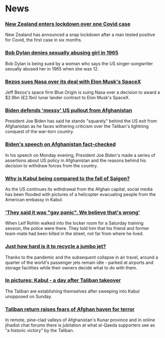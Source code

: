 # News
### [New Zealand enters lockdown over one Covid case](https://www.bbc.com/news/world-asia-58241619)
New Zealand has announced a snap lockdown after a man tested positive for Covid, the first case in six months.
### [Bob Dylan denies sexually abusing girl in 1965](https://www.bbc.com/news/entertainment-arts-58239195)
Bob Dylan is being sued by a woman who says the US singer-songwriter sexually abused her in 1965 when she was 12.
### [Bezos sues Nasa over its deal with Elon Musk's SpaceX](https://www.bbc.com/news/business-58235479)
Jeff Bezos's space firm Blue Origin is suing Nasa over a decision to award a $2.9bn (£2.1bn) lunar lander contract to Elon Musk's SpaceX.
### [Biden defends 'messy' US pullout from Afghanistan](https://www.bbc.com/news/world-us-canada-58238497)
President Joe Biden has said he stands "squarely" behind the US exit from Afghanistan as he faces withering criticism over the Taliban's lightning conquest of the war-torn country.
### [Biden's speech on Afghanistan fact-checked](https://www.bbc.com/news/58243158)
In his speech on Monday evening, President Joe Biden's made a series of assertions about US policy in Afghanistan and the reasons behind his decision to withdraw forces from the country.
### [Why is Kabul being compared to the fall of Saigon?](https://www.bbc.com/news/world-asia-58234884)
As the US continues its withdrawal from the Afghan capital, social media has been flooded with pictures of a helicopter evacuating people from the American embassy in Kabul.
### ['They said it was "gay panic". We believe that's wrong'](https://www.bbc.com/sport/ice-hockey/58101549)
When Leif Rohlin walked into the locker room for a Saturday training session, the police were there. They told him that his friend and former team-mate had been killed in the street, not far from where he lived.  
### [Just how hard is it to recycle a jumbo jet?](https://www.bbc.com/news/business-57983174)
Thanks to the pandemic and the subsequent collapse in air travel, around a quarter of the world's passenger jets remain idle - parked at airports and storage facilities while their owners decide what to do with them.
### [In pictures: Kabul - a day after Taliban takeover](https://www.bbc.com/news/in-pictures-58225117)
The Taliban are establishing themselves after sweeping into Kabul unopposed on Sunday.
### [Taliban return raises fears of Afghan haven for terror](https://www.bbc.com/news/world-asia-58232041)
In remote, pine-clad valleys of Afghanistan's Kunar province and in online jihadist chat forums there is jubilation at what al-Qaeda supporters see as "a historic victory" by the Taliban. 

